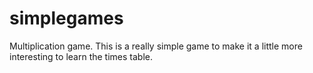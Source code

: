 simplegames
===========

Multiplication game. This is a really simple game to make it a little more interesting to learn the times table.